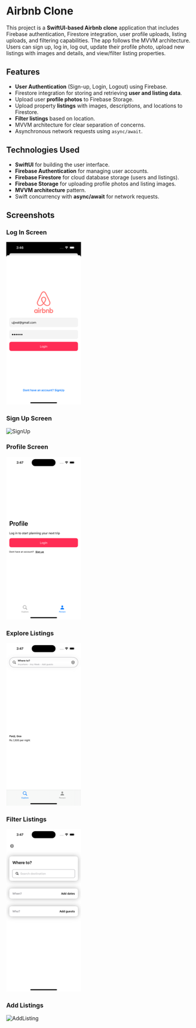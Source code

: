 # Airbnb Clone

This project is a **SwiftUI-based Airbnb clone** application that includes Firebase authentication, Firestore integration, user profile uploads, listing uploads, and filtering capabilities. The app follows the MVVM architecture. Users can sign up, log in, log out, update their profile photo, upload new listings with images and details, and view/filter listing properties.

## Features

- **User Authentication** (Sign-up, Login, Logout) using Firebase.
- Firestore integration for storing and retrieving **user and listing data**.
- Upload user **profile photos** to Firebase Storage.
- Upload property **listings** with images, descriptions, and locations to Firestore.
- **Filter listings** based on location.
- MVVM architecture for clear separation of concerns.
- Asynchronous network requests using `async/await`.

## Technologies Used

- **SwiftUI** for building the user interface.
- **Firebase Authentication** for managing user accounts.
- **Firebase Firestore** for cloud database storage (users and listings).
- **Firebase Storage** for uploading profile photos and listing images.
- **MVVM architecture** pattern.
- Swift concurrency with **async/await** for network requests.

## Screenshots

### Log In Screen

<img src="Screenshots/LogIn.png" alt="LogIn" width="200"/>

### Sign Up Screen

<img src="Screenshots/SignUp.png" alt="SignUp" width="200"/>

### Profile Screen

<img src="Screenshots/Profile.png" alt="Profile" width="200"/>

### Explore Listings

<img src="Screenshots/Explore.png" alt="Explore" width="200"/>

### Filter Listings

<img src="Screenshots/Filter.png" alt="Filter" width="200"/>

### Add Listings

<img src="Screenshots/AddListing" alt="AddListing" width="200"/>
